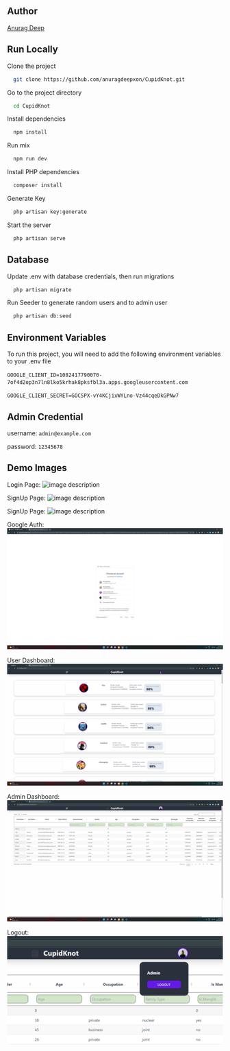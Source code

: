 ## Author

[Anurag Deep](https://anuragdeep.com/)

## Run Locally

Clone the project

```bash
  git clone https://github.com/anuragdeepxon/CupidKnot.git
```

Go to the project directory

```bash
  cd CupidKnot
```

Install dependencies

```bash
  npm install
```

Run mix

```bash
  npm run dev
```

Install PHP dependencies

```bash
  composer install
```

Generate Key

```bash
  php artisan key:generate
```

Start the server

```bash
  php artisan serve
```

## Database

Update .env with database credentials, then run migrations

```bash
  php artisan migrate
```

Run Seeder to generate random users and to admin user

```bash
  php artisan db:seed
```

## Environment Variables

To run this project, you will need to add the following environment variables to your .env file

`GOOGLE_CLIENT_ID=1082417790070-7of4d2op3n7ln8lko5krhak8pksfbl3a.apps.googleusercontent.com`

`GOOGLE_CLIENT_SECRET=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`

## Admin Credential

username: `admin@example.com`

password: `12345678`

## Demo Images

Login Page:
![image description](/public/images/login.png)

SignUp Page:
![image description](/public/images/signup1.png)

SignUp Page:
![image description](/public/images/signup2.png)

Google Auth:
![image description](/public/images/google.png)

User Dashboard:
![image description](/public/images/userpanel.png)

Admin Dashboard:
![image description](/public/images/adminpanel.png)

Logout:
![image description](/public/images/logout.png)
